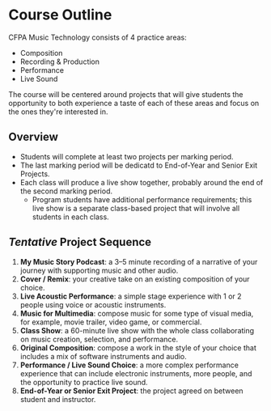 # Course Outline

CFPA Music Technology consists of 4 practice areas:

- Composition
- Recording & Production
- Performance
- Live Sound

The course will be centered around projects that will give students the opportunity to both experience a taste of each of these areas and focus on the ones they're interested in.

## Overview

- Students will complete at least two projects per marking period.
- The last marking period will be dedicatd to End-of-Year and Senior Exit Projects.
- Each class will produce a live show together, probably around the end of the second marking period.
    - Program students have additional performance requirements; this live show is a separate class-based project that will involve all students in each class.

## _Tentative_ Project Sequence

1. **My Music Story Podcast**: a 3–5 minute recording of a narrative of your journey with supporting music and other audio.
1. **Cover / Remix**: your creative take on an existing composition of your choice.
1. **Live Acoustic Performance**: a simple stage experience with 1 or 2 people using voice or acoustic instruments.
1. **Music for Multimedia**: compose music for some type of visual media, for example, movie trailer, video game, or commercial.
1. **Class Show**: a 60-minute live show with the whole class collaborating on music creation, selection, and performance.
1. **Original Composition**: compose a work in the style of your choice that includes a mix of software instruments and audio.
1. **Performance / Live Sound Choice**: a more complex performance experience that can include electronic instruments, more people, and the opportunity to practice live sound.
1. **End-of-Year or Senior Exit Project**: the project agreed on between student and instructor.